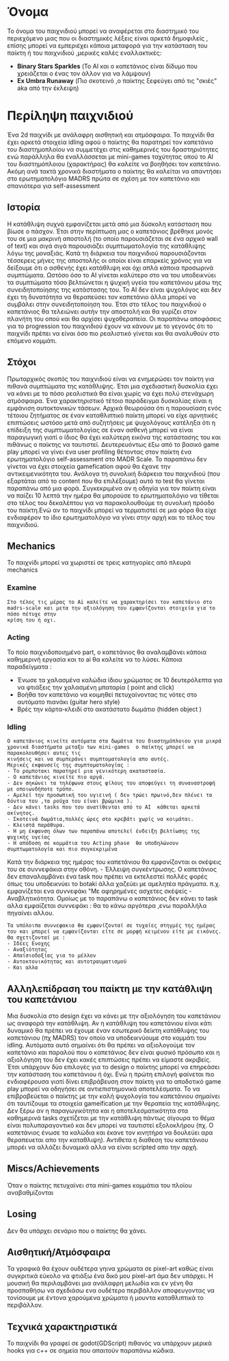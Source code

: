 #  Όνομα 

Το όνομα του παιχνιδιού μπορεί να αναφέρεται στο διαστημικό του περιεχόμενο 
μιας που οι διαστημικές λέξεις είναι αρκετά δημοφιλείς , επίσης μπορεί να εμπεριέχει κάποια
μεταφορά για την κατάσταση του παίκτη ή του παιχνιδιού ,μερικές καλές εναλλακτικές:

- **Binary Stars Sparkles** (Το AI και ο καπετάνιος είναι δίδυμο που χρειάζεται ο ένας τον άλλον για να λάμψουν)
- **Ex Umbra Runaway** (Πιο σκοτεινό ,ο παίκτης ξεφεύγει από τις "σκιές" aka από την έκλειψη)

#  Περίληψη παιχνιδιού

Ένα 2d παιχνίδι με ανάλαφρη αισθητική και ατμόσφαιρα.
Το παιχνίδι θα έχει αρκετά στοιχεία idling αφού ο παίκτης θα παρατηρεί τον καπετάνιο του διαστημοπλοίου να συμμετέχει στις καθημερινές του δραστηριότητες ενώ παράλληλα θα εναλλάσσεται με  mini-games ταχύτητας οπού το AI του διαστημόπλοιου (χαρακτήρας) θα καλείτε να βοηθήσει τον καπετάνιο. 
Ακόμη ανά τακτά χρονικά διαστήματα ο παίκτης θα καλείται να απαντήσει στο ερωτηματολόγιο ΜADRS πρώτα σε σχέση με τον καπετάνιο και σπανιότερα για self-assessment
## Ιστορία 

Η κατάθλιψη συχνά εμφανίζεται μετά από μια δύσκολη κατάσταση που βίωσε ο πάσχον.
Έτσι στην περίπτωση μας ο καπετάνιος βρέθηκε μονός του σε μια μακρινή αποστολή (το οποίο παρουσιάζεται σε ένα αρχικό wall of text) 
και σιγά σιγά παρουσιάζει συμπτωματολογία της κατάθλιψης λόγω της μοναξιάς.
Κατά τη διάρκεια του παιχνιδιού παρουσιάζονται τέσσερεις μήνες της αποστολής οι οποίοι είναι επαρκείς χρόνος για να δείξουμε ότι ο ασθενής έχει 
κατάθλιψη και όχι απλά κάποια προσωρινά συμπτώματα.
Ωστόσο όσο το ΑΙ γίνεται καλύτερο στο να του υποδεικνύει τα συμπτώματα τόσο βελτιώνεται η ψυχική υγεία του καπετάνιου μέσω της συνειδητοποίησης της κατάστασης του.
To AI δεν είναι ψυχολόγος και δεν έχει τη δυνατότητα να θεραπεύσει τον καπετάνιο άλλα μπορεί να συμβάλει στην συνειδητοποίηση του.
Έτσι στο τέλος του παιχνιδιού ο καπετάνιος θα τελειώνει αυτήν την αποστολή και θα γυρίζει στον πλανήτη του οπού και θα αρχίσει ψυχοθεραπεία.
Οι παραπάνω αποφάσεις για το progression του παιχνιδιού έχουν να κάνουν με το γεγονός ότι το παιχνίδι πρέπει να είναι όσο πιο ρεαλιστικό γίνεται και θα αναλυθούν στο 
επόμενο κομμάτι.

## Στόχοι 
 Πρωταρχικός σκοπός του παιχνιδιού είναι να ενημερώσει τον παίκτη για πιθανά συμπτώματα της κατάθλιψης.
 Έτσι μια σχεδιαστική δυσκολία έχει να κάνει με το πόσο ρεαλιστικά θα είναι χωρίς να έχει πολύ στενάχωρη ατμόσφαιρα.
 Ένα χαρακτηριστικό τέτοιο παράδειγμα δυσκολίας είναι η εμφάνιση αυτοκτονικών τάσεων.
 Αρχικά θεωρούσα ότι η παρουσίαση ενός τέτοιου ζητήματος σε έναν καταθλιπτικό παίκτη μπορεί να είχε αρνητικές επιπτώσεις ωστόσο 
 μετά από συζητήσεις με ψυχολόγους κατέληξα ότι η επίδειξη  της συμπτωματολογίας σε έναν ασθενή μπορεί να είναι παραγωγική γιατί ο ίδιος θα έχει καλύτερη εικόνα της 
 κατάστασης του και πιθάνως ο παίκτης να ταυτιστεί.
 Δευτερευόντως έξω από το βασικό game play μπορεί να γίνει ένα user profiling θέτοντας στον παίκτη ένα ερωτηματολόγιο self-assessment στο MADR Scale.
 Το παραπάνω δεν γίνεται να έχει στοιχεία gamefication αφού θα έχανε την αντικειμενικότητα του.
 Ανάλογα τη συνολική διάρκεια του παιχνιδιού (που εξαρτάται από το content που θα επιλέξουμε) αυτό το test θα γίνεται παραπάνω από μια φορά.
 Συγκεκριμένα αν η οδηγία για τον παίκτη είναι να παίζει 10 λεπτά την ημέρα θα μπορούσε το ερωτηματολόγιο να τίθεται στο τέλος του δεκαλέπτου για να παρακολουθούμε
 τη συνολική πρόοδο του παίκτη.Ενώ αν το παιχνίδι μπορεί να τερματιστεί σε μια φόρα θα είχε ενδιαφέρον το ίδιο ερωτηματολόγιο να γίνει στην αρχή και το τέλος του
 παιχνιδιού.

## Mechanics 

Το παιχνίδι μπορεί να χωριστεί σε τρεις κατηγορίες από πλευρά mechanics

### Examine 
    Στο τέλος τις μέρας το Ai καλείτε να χαρακτηρίσει τον καπετάνιο στο madrs-scale και μετα την αξιολόγηση του εμφανίζονται στοιχεία για το πόσο πέτυχε στην 
    κρίση του ή οχι.
### Acting 
 Το ποίο παιχνιδοποιημένο part, ο καπετάνιος θα αναλαμβάνει κάποια καθημερινή εργασία και το ai θα καλείτε να το λύσει.
 Κάποια παραδείγματα :
 - Ένωσε τα χαλασμένα καλώδια ίδιου χρώματος σε 10 δευτερόλεπτα για να φτιάξεις την χαλασμένη μπαταρία ( point and click)
 - Βοήθα τον καπετάνιο να κοιμηθεί πετυχαίνοντας τις νότες στο αυτόματο πιανάκι (guitar hero style)
 - Βρές την κάρτα-κλειδί στο ακατάστατο δωμάτιο (hidden object )

### Idling 
    Ο καπετάνιος κινείτε αυτόματα στα δωμάτια του διαστημόπλοιου για μικρά χρονικά διαστήματα μεταξυ των mini-games  ο παίκτης μπορεί να παρακολουθήσει αυτες τις 
    κινήσεις και να συμπεράνει συμπτοματολογία απο αυτές.
	Μερικές εκφανσείς της συμπτοματολογίας :  
	- Το ρομποτακι παρατηρεί μια γενικότερη ακαταστασία.
	- Ο καπετάνιος κινείτε πιο αργά. 
	- Δεν σηκώνει τα τηλέφωνα στους φίλους του αποφεύγει τη συναναστροφή με οποιωνδήποτε τρόπο.
	- Αμελεί την προσωπική του υγιεινή ( δεν τρώει πρωινό,δεν πλένει τα δόντια του ,τα ρούχα του είναι βρώμικα ).
	- Δεν κάνει tasks που του ανατίθενται από το AΙ  κάθεται αρκετά ακίνητος.
	- Σκοτεινά δωμάτια,πολλές ώρες στο κρεβάτι χωρίς να κοιμάται.
	- Κλειστά παράθυρα.
	- Η μη έκφανση όλων των παραπάνω αποτελεί ένδειξη βελτίωσης της ψυχικής υγείας
	- Η απόδοση σε κομμάτια του Acting phase  θα υποδηλώνουν  συμπτωματολογία και πιο συγκεκριμένα
Κατά την διάρκεια της ημέρας του καπετάνιου θα εμφανίζονται οι σκέψεις του σε συννεφάκια στην οθόνη.
	- Έλλειψη συγκέντρωσης. Ο καπετάνιος δεν επαναλαμβάνει ένα task που πρέπει να εκτελεστεί πολλές φορές όπως του υποδεικνύει το botaki
άλλα χαζεύει με αμελητέα πράγματα. π.χ. εμφανίζεται ενα συννεφάκι "Με αφηρημένες ασχετες σκέψείς
	- Αναβλητικότητα. Ομοίως με το παραπάνω ο καπετάνιος δεν κάνει το task αλλα εμφαίζεται συννεφάκι : θα το κάνω αργότερα ,ενω παραλλήλα πηγαίνει αλλου.

	Τα υπόλοιπα συννεφακια θα εμφανίζονταί σε τυχαίες στηγμές της ημέρας του και μπορεί να εμφανίζονται είτε σε μορφή κειμένου είτε με εικόνες.
	Θα σχετιζονταί με :
	- Ιδέες Ενοχης
	- Αναξιότητας
    - Απαίσιοδοξίας για το μέλλον
	- Αυτοκτονικότητας και αυτοτραυματισμού
	- Και αλλα
## Αλληλεπίδραση του παίκτη με την κατάθλιψη του καπετάνιου
Μια δυσκολία στο design έχει να κάνει με την αξιολόγηση του καπετάνιου ως αναφορά την κατάθλιψη.
Αν η κατάθλιψη του καπετάνιου είναι κάτι δυναμικό
θα πρέπει να έχουμε έναν εσωτερικό δείκτη κατάθλιψης του καπετάνιου (πχ MADRS) τον οποίο να υποδεικνύουμε στο κομμάτι του idling.
Αυτόματα αυτό σημαίνει ότι θα πρέπει να αξιολογούμε τον καπετάνιο και παραλού που ο καπετάνιος δεν είναι φυσικό πρόσωπο και η αξιολόγηση του δεν 
έχει κακές επιπτώσεις πρέπει να είμαστε ακριβείς.
Έτσι υπάρχουν δύο επιλογές για το design ο παίκτης μπορεί να επηρεάσει την κατάσταση του καπετάνιου ή όχι.
Ενώ η πρώτη επιλογή φαίνεται πιο ενδιαφέρουσα γιατί δίνει επιβράβευση στον παίκτη για το αποδοτικό game play  μπορεί να οδηγήσει σε αντιεπιστημονικά αποτελέσματα.
Το να επιβραβεύεται ο παίκτης με την καλή ψυχολογία του καπετάνιου σημαίνει ότι ταυτίζουμε τα στοιχεία gameification με την θεραπεία της κατάθλιψης.
Δεν ξέρω αν η παραγωγικότητα και η αποτελεσματικότητα στα καθημερινά tasks σχετίζεται με την κατάθλιψη πάντως σίγουρα το θέμα είναι πολυπαραγοντικό και δεν μπορεί 
να ταυτιστεί εξολοκλήρου (πχ. Ο καπετάνιος ένωσε τα καλώδια και έκανε τον κινητήρα να δουλεύει  αρα θεραπευεται απο την καταθλιψη).
Αντιθετα η διαθεση του καπετάνιου μπορέι να αλλάζει δυναμικά αλλα να είναι scripted  απο την αρχή.
## Miscs/Achievements

Όταν ο παίκτης πετυχαίνει στα mini-games κομμάτια του πλοίου αναβαθμίζονται 

## Losing 
Δεν θα υπάρχει σενάριο που ο παίκτης θα χάνει.

## Αισθητική/Ατμόσφαιρα

Τα γραφικά θα έχουν ουδέτερα γηινα χρώματα σε pixel-art καθώς είναι συγκριτικά  εύκολο να φτιάξω ένα δικό μου pixel-art άμα δεν υπάρχει.
Η μουσική θα περιλαμβάνει μια ανάλαφρη μελωδία και εν γένη θα προσπαθήσω να σχεδιάσω ενα ουδέτερο περιβάλλον αποφευγοντας να τονίσουμε με έντονα χαρούμενα χρώματα ή μουντα καταθλιπτικά το περιβάλλον.

## Τεχνικά χαρακτηριστικά
 
Το παιχνίδι θα γραφεί σε godot(GDScript) πιθανός να υπάρχουν μερικά hooks για c++ σε σημεία που απαιτούν παραπάνω κώδικα.
